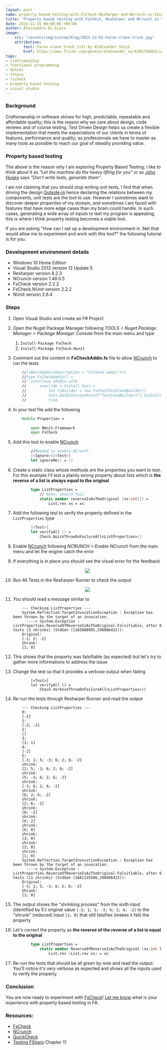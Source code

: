 ```yaml
---
layout: post
name: property-based-testing-with-FsCheck-Resharper-and-NCrunch-in-Visual-Studio-2013
title: 'Property based testing with FsCheck, Resharper and NCrunch in Visual Studio 2013'
date: 2015-11-25 09:00:00 +00:00
author: Alessandro Di Gioia
image:
    src: "/assets/img/custom/blog/2015-12-01-Faran-crane-truck.jpg"
    attribution:
        text: Faran crane truck (13) by Aleksander Stein
        href: https://www.flickr.com/photos/aleksander_se/4395710462/in/photolist-7Grazq-u8FeRe-aqN7wn-quFTva-59p1jo-fCcGpb-7pZsgL-wQaXfD-8dcvpw-7GravJ-55WvHY-mQNY6-cavBq7-tatNgX-ybwDP-73JJXP-zbo2F9-x74s1Q-5RuhNR-7K2Ppz-59KLFw-6RoBFb-hJCjcV-qMhRKv-oD2dvE-b4TNGV-56ah5u-6bGXrN-e9qotr-4Bz52Z-7K6KNU-ma811D-bBeGjZ-rbmUEf-4TsmqM-ejPJ3o-3YCK6v-55WzgW-iKD8Yb-dCt5Er-55WA8A-cavy1G-8dGnzC-55SmLZ-4bSdwh-9WUchN-4Bz4PF-6UVh7x-cavM6y-6h2Q2n/
tags:
- craftsmanship
- functional programming
- dotnet
- fsharp
- fscheck
- property based testing
- visual studio
---
```


### Background
Craftsmanship in software strives for high, predictable, repeatable and affordable quality; this is the reason why we care about design, code reviews and of course testing. 
Test Driven Design helps us create a flexible implementation that meets the expectations of our clients in terms of features, performance and quality; as professionals we have to master as many tools as possible to reach our goal of steadily providing value. 
	
### Property based testing
The above is the reason why I am exploring Property Based Testing; I like to think about it as *"Let the machine do the heavy lifting for you"* or as [John Huges] says *"Don't write tests, generate them"*.

I am not claiming that you should stop writing unit tests, I find that when driving the design [Outside-in] hence declaring the relations between my components, unit tests are the tool to use.
However I sometimes want to discover deeper properties of my domain, and sometimes I am faced with features that have more edge cases than my brain could handle. 
In such cases, generating a wide array of inputs to test my program is appealing; this is where I think property testing becomes a viable tool.

	
If you are asking "How can I set up a development environment in .Net that would allow me to experiment and work with this tool?" the following tutorial is for you. 

### Development environment details

* Windows 10 Home Edition
* Visual Studio 2013 version 12 Update 5
* Resharper version 8.2.3
* NCrunch version 1.48.0.5
* FsCheck version 2.2.2
* FsCheck.NUnit version 2.2.2
* NUnit version 2.6.4

### Steps
1. Open Visual Studio and create an F# Project
2. Open the Nuget Package Manager following *TOOLS > Nuget Package Manager > Package Manager Console* from the main menu and type
    1. ```Install-Package FsCheck```
    2. ```Install-Package FsCheck.Nunit```
3. Comment out the content in **FsCheckAddin.fs** file to allow [NCrunch] to run the tests
    
	``` fs
        //[<NUnitAddin(Description = "FsCheck addin")>] 
		//type FsCheckAddin() = 
		//  interface IAddin with 
		//      override x.Install host = 
		//          let tcBuilder = new FsCheckTestCaseBuilder() 
		//          host.GetExtensionPoint("TestCaseBuilders").Install(tcBuilder) 
        //          true 
   ```
   
4. In your test file add the following
    
	``` fs
        module Properties = 
        
            open NUnit.Framework 
            open FsCheck
    ```
	
5. Add this test to enable [NCrunch]
    
	``` fs
            //Needed to enable NCrunch 
            [<Ignore>][<Test>] 
            let ignoreMe() = () 
    ```
	
6. Create a static class whose methods are the properties you want to test. For this example I'll test a plainly wrong property about lists which is **the reverse of a list is always equal to the original**. 
    
	``` fs
            type ListProperties =     
                // Note: should fail     
                static member reverseIsAsTheOriginal (xs:int[]) =          
                    List.rev xs = xs
    ```
	
7. Add the following test to verify the property defined in the ```ListProperties``` type
    
	``` fs
            [<Test>] 
            let verifyAll () =      
                Check.QuickThrowOnFailureAll<ListProperties>()
    ```
	
8. 	Enable [NCrunch] following *NCRUNCH > Enable NCrunch* from the main menu and let the engine catch the error
9. If everything is in place you should see the visual error for the feedback
	<center><img src="/assets/img/custom/blog/2015-11-25-Property-based-testing/NCrunch-visual-feed-back-error.png"></center>
10. Run All Tests in the Resharper Runner to check the output
	<center><img src="/assets/img/custom/blog/2015-11-25-Property-based-testing/Resharper-tests-run-error.png"></center>
11. You should read a message similar to
    
	```
        --- Checking ListProperties ---
		System.Reflection.TargetInvocationException : Exception has been thrown by the target of an invocation.
		  ----> System.Exception : ListProperties.ReverseOfReverseIsAsTheOriginal-Falsifiable, after 6 tests (3 shrinks) (StdGen (1165808905,296086422)):
		Original:
		[-1; 2; -2]
		Shrunk:
		[1; 0]
    ```
	
12. This shows that the property was falsifiable (as expected) but let's try to gather more informations to address the issue
13. Change the test so that it provides a verbose output when failing
    
	```
            [<Test>] 
    		let verifyAll () = 
                Check.VerboseThrowOnFailureAll<ListProperties>()
    ```
	
14. Re-run the tests through Resharper Runner and read the output
    
	```
        --- Checking ListProperties ---
		0:
		[-2]
		1:
		[-2; -2]
		2:
		[]
		3:
		[1; 1]
		4:
		[-2]
		5:
		[-3; 1; 5; -3; 6; 2; 6; -2]
		shrink:
		[1; 5; -3; 6; 2; 6; -2]
		shrink:
		[5; -3; 6; 2; 6; -2]
		shrink:
		[-3; 6; 2; 6; -2]
		shrink:
		[6; 2; 6; -2]
		shrink:
		[2; 6; -2]
		shrink:
		[6; -2]
		shrink:
		[6; 2]
		shrink:
		[6; 0]
		shrink:
		[3; 0]
		shrink:
		[2; 0]
		shrink:
		[1; 0]
		System.Reflection.TargetInvocationException : Exception has been thrown by the target of an invocation.
		  ----> System.Exception : ListProperties.ReverseOfReverseIsAsTheOriginal-Falsifiable, after 6 tests (11 shrinks) (StdGen (1681135586,296086423)):
		Original:
		[-3; 1; 5; -3; 6; 2; 6; -2]
		Shrunk:
		[1; 0]
    ```
	
15. The output shows the "shrinking process" from the sixth input (identified by 5:) original value ```[-3; 1; 5; -3; 6; 2; 6; -2]``` to the  "shrunk" (reduced) input ```[1; 0]``` that still falsifies (makes it fail) the property 
16. Let's correct the property as **the reverse of the reverse of a list is equal to the original**
    
	``` fs
            type ListProperties =
				static member ReverseOfReverseIsAsTheOriginal (xs:int list) = 
					List.rev (List.rev xs) = xs
    ```
	
17. Re-run the tests that should be all green by now and read the output. You'll notice it's very verbose as expected and shows all the inputs used to verify the property.

### Conclusion
You are now ready to experiment with [FsCheck]!
[Let me know] what is your experience with property based testing in F#.

### Resources:

- [FsCheck]
- [NCrunch]
- [QuickCheck]
- [Testing FSharp] Chapter 11

[FSCheck]: http://fscheck.github.io/FsCheck/index.html
[NCrunch]: http://www.ncrunch.net/
[John Huges]: http://vimeo.com/68383317
[QuickCheck]: http://www.eecs.northwestern.edu/~robby/courses/395-495-2009-fall/quick.pdf
[Testing FSharp]: http://www.packtpub.com/application-development/testing-f
[Let me know]: https://twitter.com/Parajao
[Outside-in]: https://www.youtube.com/watch?v=XHnuMjah6ps